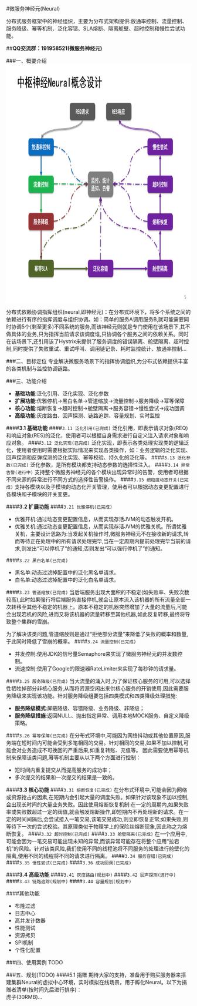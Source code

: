 #微服务神经元(Neural)

分布式服务框架中的神经组织，主要为分布式架构提供:放通率控制、流量控制、服务降级、幂等机制、泛化容错、SLA熔断、隔离舱壁、超时控制和慢性尝试功能。 

##**QQ交流群：191958521(微服务神经元)**

###一、概要介绍
<img src="docs/neural-core.png" width = "900" height = "650" alt="微服务神经元" align=center />

分布式依赖协调指挥组织(neural,即神经元)：在分布式环境下，将多个系统之间的依赖进行有序的指挥调度与组织协调。如：简单的服务A调用服务B,就可能需要同时协调5个(剩至更多)不同系统的服务,而该神经元则就是专门使用在该场景下,其不做具体的业务,只为指挥当前请求该调度谁,只协调各个服务之间的依赖关系。同时在该场景下,还引用该了Hystrix来提供了服务调度的错误隔离、舱壁隔离、超时控制,同时提供了失败重试、重试呼叫、调用链记录、耗时监控统计、放通率控制...

###二、目标定位
专业解决微服务场景下的指挥协调组织,为分布式依赖提供丰富的各类机制与监控协调链路。

###三、功能介绍
+ **基础功能**:泛化引用、泛化实现、泛化参数
+ **扩展功能**:优雅停机→黑白名单→管道缩放→流量控制→服务降级→幂等保障
+ **核心功能**:熔断恢复→超时控制→舱壁隔离→服务容错→慢性尝试→成功回调
+ **高级功能**:灰度路由、回声探测、链路追踪、容量规划、实时监控

####**3.1 基础功能**
####`3.11 泛化引用(已完成)`
泛化引用，即表示请求对象(REQ)和响应对象(RES)的泛化，使用者可以根据自身需求进行自定义注入请求对象和响应对象。	
####`3.12 泛化实现(已完成)`
泛化实现，即表示各类处理实现类的逻辑泛化，使用者使用时需要根据实际情况来实现各类操作，如：业务逻辑的泛化实现、回声探测和反弹探测的泛化实现、幂等校验、持久化的泛化等。
####`3.13 泛化参数(已完成)`
泛化参数，是所有模块都支持动态参数的选择性注入。
####`3.14 异常告警(进行中)`
支持整个微服务神经元的各个模块出现异常时的告警，使用者可根据不同来源的异常进行不同方式的选择性告警操作。
####`3.15 细粒度动态开关(已完成)`
支持各模块以及子模块的动态化开关管理，使用者可以根据动态变更配置进行各模块和子模块的开关变更。


####**3.2 扩展功能**
####`3.21 优雅停机(已完成)`
+ 优雅开机:通过动态变更配置信息，从而实现存活JVM的动态触发开机。
+ 优雅关机:通过动态变更配置信息，从而实现存活JVM的优雅关机。所谓优雅关机，主要设计思路为:当发起关机操作时,微服务神经元不在接收新的请求,转而等待正在处理中的所有请求处理完毕,当在一定周期内提前处理完毕当前的请求,则发出“可以停机了”的通知,否则发出“可以强行停机了”的通知。  

####`3.22 黑白名单(已完成)`
+ 黑名单:动态过滤掉配置中的泛化黑名单请求。
+ 白名单:动态过滤掉配置中的泛化白名单请求。

####`3.23 管道缩放(已完成)`
当后端服务出现大面积的不稳定(如失败率、失败次数较高),此时如果强行将后端服务直接停机,就会让原本流入该机器的所有流量全部一次转移至其他不稳定的机器上。原本不稳定的机器突然增加了大量的流量后,可能会出现宕机的风险,进而又将该机器的流量转移至其他机器,如此反复转移,最终将导致整个集群的雪崩。

为了解决该类问题,管道缩放则是通过“拒绝部分流量”来降低了失败的概率和数量,于此同时降低了雪崩的概率。
####`3.24 流量控制(已完成)`
+ 并发控制:使用JDK的信号量Semaphore来实现了微服务神经元的并发数控制。
+ 流速控制:使用了Google的限速器RateLimiter来实现了每秒钟的请求量。

####`3.25 服务降级(已完成)`
当大流量的涌入时,为了保证核心服务的可用,可以选择性牺牲掉部分非核心服务,从而将资源空闲出来供核心服务的开销使用,因此需要服务降级来实现该功能。针对服务降级组要包括四类模式和四类降级处理措施:
+ **服务降级模式**:屏蔽降级、容错降级、业务降级、非降级；
+ **服务降级措施**:返回NULL、抛出指定异常、调用本地MOCK服务、自定义降级策略。

####`3.26 幂等保障(已完成)`
在分布式环境中,可能因为网络抖动或其他位置原因,服务端在短时间内可能会受到多笔相同的交易。针对相同的交易,如果不加以控制,可能会对业务造成不可挽回的严重后果,如重复转账、充值等。
因此需要使用幂等机制来保障该类问题,幂等机制主要从以下两个方面进行控制：
+ 短时间内重复提交从而提高服务的成功率；
+ 多次提交的结果和一次提交的结果是一致的。


####**3.3 核心功能**
####`3.31 熔断恢复(已完成)`
在分布式环境中,可能会因为网络或资源抢占的因素,在短期内会引起大量的调度失败。如果针对该现象不加以控制,会出现长时间的大量业务失败。因此使用熔断恢复机制:在一定的周期内,如果失败率或失败数超过一定的阀值,就会触发熔断操作,即短期内不再处理新的请求。在一定的时间间隔后,会尝试接入一笔交易,该笔交易成功,则立即恢复正常;如果失败,则等待下一次的尝试校验。其原理类似于物理学上的保险丝熔断现象,因此称之为熔断恢复。
####`3.32 超时控制(已完成)`
####`3.33 舱壁隔离(已完成)`
在一个应用中,可能会因为一笔交易可能出现未知的异常,而该异常可能存在将整个应用“拉宕机”的风险。针对该类风险,我们使用不同的线程池将不同服务的处理进行舱壁化的隔离,使用不同的线程将不同的请求进行隔离。
####`3.34 服务容错(已完成)`
####`3.35 慢性尝试(已完成)`
####`3.36 成功回调(已完成)`


####**3.4 高级功能**
####`3.41 灰度路由(规划中)`
####`3.42 回声探测(进行中)`
####`3.43 链路追踪(规划中)`
####`3.44 容量规划(规划中)`


####其他功能
+ 布隆过滤
+ 日志中心
+ 高并发计数器
+ 性能测试
+ 资源拷贝
+ SPI机制
+ 个性化配置

###四、使用案例
TODO

###五、规划(TODO)
####5.1 捐赠
期待大家的支持，准备用于购买服务器来搭建集群Neural的虚拟中心环境，实时模拟在线场景，用于孵化Neural。以下为捐赠者清单(按时间先后进行排序)：  
虎子(30RMB)...  
